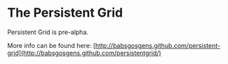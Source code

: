 # The Persistent Grid

Persistent Grid is pre-alpha.

More info can be found here: [http://babsgosgens.github.com/persistent-grid](http://babsgosgens.github.com/persistentgrid/)
